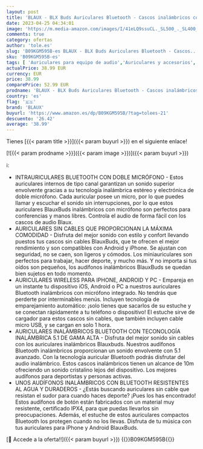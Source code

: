 ```yaml
---
layout: post
title: 'BLAUX - BLX Buds Auriculares Bluetooth - Cascos inalámbricos con micrófono | Audífonos Bluetooth portátiles con Estuche de Carga | Tecnología Bluetooth 5.1 | Auriculares de botón para Android y iPhone'
date: 2023-04-25 04:34:01
image: 'https://m.media-amazon.com/images/I/41eLQ9ssuCL._SL500_._SL400_.jpg'
comments: true
category: ofertas
author: 'tole.es'
slug: 'B09KGM595B-es BLAUX - BLX Buds Auriculares Bluetooth - Cascos...'
sku: 'B09KGM595B-es'
tags: [ 'Auriculares para equipo de audio','Auriculares y accesorios','Electrónica','blaux','iphone','🇪🇸', ]
actualPrice: 38.99 EUR
currency: EUR
price: 38.99
comparePrice: 52.99 EUR
prodname: 'BLAUX - BLX Buds Auriculares Bluetooth - Cascos inalámbricos con micrófono | Audífonos Bluetooth portátiles con Estuche de Carga | Tecnología Bluetooth 5.1 | Auriculares de botón para Android y iPhone'
country: 'es'
flag: '🇪🇸'
brand: 'BLAUX'
buyurl: 'https://www.amazon.es/dp/B09KGM595B/?tag=tolees-21'
descuento: '26.42'
average: '38.99'
---
```


Tienes [{{< param title >}}]({{< param buyurl >}}) en el siguiente enlace!

[![{{< param prodname >}}]({{< param image >}})]({{< param buyurl >}})

ℹ️:

- INTRAURICULARES BLUETOOTH CON DOBLE MICRÓFONO - Estos auriculares internos de tipo canal garantizan un sonido superior envolvente gracias a su tecnología inalámbrica estéreo y electrónica de doble micrófono. Cada auricular posee un micro, por lo que puedes llamar y escuchar el sonido sin interrupciones, por lo que estos auriculares BlauxBuds inalámbricos con micrófono son perfectos para conferencias y manos libres. Controla el audio de forma fácil con los cascos de audio Blaux.
- AURICULARES SIN CABLES QUE PROPORCIONAN LA MÁXIMA COMODIDAD - Disfruta del mejor sonido con estilo y confort llevando puestos tus cascos sin cables BlauxBuds, que te ofrecen el mejor rendimiento y son compatibles con Android y iPhone. Se ajustan con seguridad, no se caen, son ligeros y cómodos. Los miniauriculares son perfectos para trabajar, hacer deporte, y mucho más. Y no importa si tus oídos son pequeños, los audífonos inalámbricos BlauxBuds se quedan bien sujetos en todo momento.
- AURICULARES WIRELESS PARA IPHONE, ANDROID Y PC - Empareja en un instante tu dispositivo iOS, Android o PC a nuestros auriculares Bluetooth inalámbricos con micrófono integrado. No tendrás que perderte por interminables menús. Incluyen tecnología de emparejamiento automático: ¡solo tienes que sacarlos de su estuche y se conectan rápidamente a tu teléfono o dispositivo! El estuche sirve de cargador para estos cascos sin cables, que también incluyen cable micro USB, y se cargan en solo 1 hora.
- AURICULARES INALÁMBRICOS BLUETOOTH CON TECONOLOGÍA INALÁMBRICA 5.1 DE GAMA ALTA - Disfruta del mejor sonido sin cables con los auriculares inalámbricos Blauxbuds. Nuestros audífonos Bluetooth inalámbricos proporcionan un sonido envolvente con 5.1 avanzado. Con la tecnología auricular Bluetooth podrás disfrutar del audio inalámbrico. Estos cascos inalámbricos tienen un alcance de 10m ofreciendo un sonido cristalino lejos del dispositivo. Los mejores audífonos para deportistas y personas activas.
- UNOS AUDÍFONOS INALÁMBRICOS CON BLUETOOTH RESISTENTES AL AGUA Y DURADEROS - ¿Estás buscando auriculares sin cable que resistan el sudor para cuando haces deporte? ¡Pues los has encontrado! Estos audífonos de botón están fabricados con un material muy resistente, certificado IPX4, para que puedas llevarlos sin preocupaciones. Además, el estuche de estos auriculares compactos Bluetooth los protegen cuando no los llevas. Disfruta de tu música con tus auriculares para iPhone y Android BlauxBuds.

[🛒 Accede a la oferta!!]({{< param buyurl >}})
{{<world>}}B09KGM595B{{</world>}}
